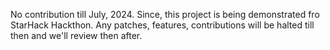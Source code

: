 No contribution till July, 2024. Since, this project is being demonstrated fro StarHack Hackthon. Any patches, features, contributions will be halted till then and we'll review then after.
